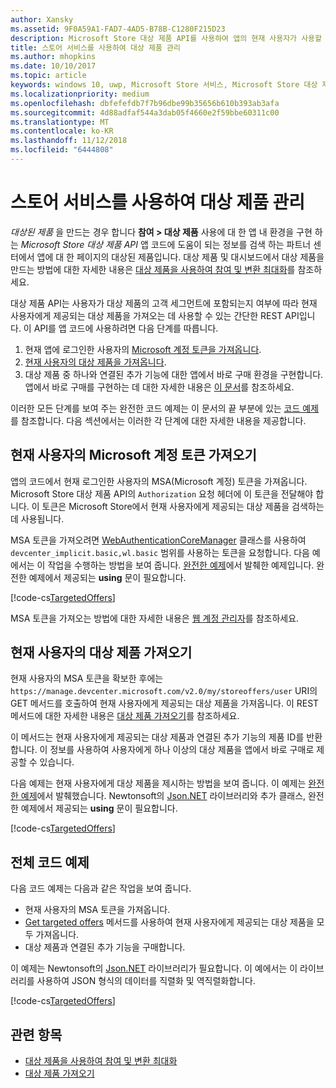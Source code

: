 ```yaml
---
author: Xansky
ms.assetid: 9F0A59A1-FAD7-4AD5-B78B-C1280F215D23
description: Microsoft Store 대상 제품 API를 사용하여 앱의 현재 사용자가 사용할 수 있는 대상 제품을 가져옵니다.
title: 스토어 서비스를 사용하여 대상 제품 관리
ms.author: mhopkins
ms.date: 10/10/2017
ms.topic: article
keywords: windows 10, uwp, Microsoft Store 서비스, Microsoft Store 대상 제품 API, 대상 제품
ms.localizationpriority: medium
ms.openlocfilehash: dbfefefdb7f7b96dbe99b35656b610b393ab3afa
ms.sourcegitcommit: 4d88adfaf544a3dab05f4660e2f59bbe60311c00
ms.translationtype: MT
ms.contentlocale: ko-KR
ms.lasthandoff: 11/12/2018
ms.locfileid: "6444808"
---
```

# <a name="manage-targeted-offers-using-store-services"></a>스토어 서비스를 사용하여 대상 제품 관리

*대상된 제품* 을 만드는 경우 합니다 **참여 > 대상 제품** 사용에 대 한 앱 내 환경을 구현 하는 *Microsoft Store 대상 제품 API* 앱 코드에 도움이 되는 정보를 검색 하는 파트너 센터에서 앱에 대 한 페이지의 대상된 제품입니다. 대상 제품 및 대시보드에서 대상 제품을 만드는 방법에 대한 자세한 내용은 [대상 제품을 사용하여 참여 및 변환 최대화](../publish/use-targeted-offers-to-maximize-engagement-and-conversions.md)를 참조하세요.

대상 제품 API는 사용자가 대상 제품의 고객 세그먼트에 포함되는지 여부에 따라 현재 사용자에게 제공되는 대상 제품을 가져오는 데 사용할 수 있는 간단한 REST API입니다. 이 API를 앱 코드에 사용하려면 다음 단계를 따릅니다.

1.  현재 앱에 로그인한 사용자의 [Microsoft 계정 토큰을 가져옵니다](#obtain-a-microsoft-account-token).
2.  [현재 사용자의 대상 제품을 가져옵니다](#get-targeted-offers).
3.  대상 제품 중 하나와 연결된 추가 기능에 대한 앱에서 바로 구매 환경을 구현합니다. 앱에서 바로 구매를 구현하는 데 대한 자세한 내용은 [이 문서](enable-in-app-purchases-of-apps-and-add-ons.md)를 참조하세요.

이러한 모든 단계를 보여 주는 완전한 코드 예제는 이 문서의 끝 부분에 있는 [코드 예제](#code-example)를 참조합니다. 다음 섹션에서는 이러한 각 단계에 대한 자세한 내용을 제공합니다.

<span id="obtain-a-microsoft-account-token" />

## <a name="get-a-microsoft-account-token-for-the-current-user"></a>현재 사용자의 Microsoft 계정 토큰 가져오기

앱의 코드에서 현재 로그인한 사용자의 MSA(Microsoft 계정) 토큰을 가져옵니다. Microsoft Store 대상 제품 API의 ```Authorization``` 요청 헤더에 이 토큰을 전달해야 합니다. 이 토큰은 Microsoft Store에서 현재 사용자에게 제공되는 대상 제품을 검색하는 데 사용됩니다.

MSA 토큰을 가져오려면 [WebAuthenticationCoreManager](https://docs.microsoft.com/uwp/api/windows.security.authentication.web.core.webauthenticationcoremanager) 클래스를 사용하여 ```devcenter_implicit.basic,wl.basic``` 범위를 사용하는 토큰을 요청합니다. 다음 예에서는 이 작업을 수행하는 방법을 보여 줍니다. [완전한 예제](#code-example)에서 발췌한 예제입니다. 완전한 예제에서 제공되는 **using** 문이 필요합니다.

[!code-cs[TargetedOffers](./code/StoreServicesExamples_TargetedOffers/cs/TargetedOffers.cs#GetMSAToken)]

MSA 토큰을 가져오는 방법에 대한 자세한 내용은 [웹 계정 관리자](../security/web-account-manager.md)를 참조하세요.

<span id="get-targeted-offers" />

## <a name="get-the-targeted-offers-for-the-current-user"></a>현재 사용자의 대상 제품 가져오기

현재 사용자의 MSA 토큰을 확보한 후에는 ```https://manage.devcenter.microsoft.com/v2.0/my/storeoffers/user``` URI의 GET 메서드를 호출하여 현재 사용자에게 제공되는 대상 제품을 가져옵니다. 이 REST 메서드에 대한 자세한 내용은 [대상 제품 가져오기](get-targeted-offers.md)를 참조하세요.

이 메서드는 현재 사용자에게 제공되는 대상 제품과 연결된 추가 기능의 제품 ID를 반환합니다. 이 정보를 사용하여 사용자에게 하나 이상의 대상 제품을 앱에서 바로 구매로 제공할 수 있습니다.

다음 예제는 현재 사용자에게 대상 제품을 제시하는 방법을 보여 줍니다. 이 예제는 [완전한 예제](#code-example)에서 발췌했습니다. Newtonsoft의 [Json.NET](http://www.newtonsoft.com/json) 라이브러리와 추가 클래스, 완전한 예제에서 제공되는 **using** 문이 필요합니다.

[!code-cs[TargetedOffers](./code/StoreServicesExamples_TargetedOffers/cs/TargetedOffers.cs#GetTargetedOffers)]

<span id="code-example" />

## <a name="complete-code-example"></a>전체 코드 예제

다음 코드 예제는 다음과 같은 작업을 보여 줍니다.

* 현재 사용자의 MSA 토큰을 가져옵니다.
* [Get targeted offers](get-targeted-offers.md) 메서드를 사용하여 현재 사용자에게 제공되는 대상 제품을 모두 가져옵니다.
* 대상 제품과 연결된 추가 기능을 구매합니다.

이 예제는 Newtonsoft의 [Json.NET](http://www.newtonsoft.com/json) 라이브러리가 필요합니다. 이 예에서는 이 라이브러리를 사용하여 JSON 형식의 데이터를 직렬화 및 역직렬화합니다.

[!code-cs[TargetedOffers](./code/StoreServicesExamples_TargetedOffers/cs/TargetedOffers.cs#GetTargetedOffersSample)]

## <a name="related-topics"></a>관련 항목

* [대상 제품을 사용하여 참여 및 변환 최대화](../publish/use-targeted-offers-to-maximize-engagement-and-conversions.md)
* [대상 제품 가져오기](get-targeted-offers.md)
